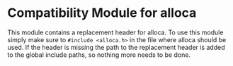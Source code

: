 # Compatibility Module for alloca

This module contains a replacement header for alloca. To use this module
simply make sure to `#include <alloca.h>` in the file where alloca
should be used. If the header is missing the path to the replacement
header is added to the global include paths, so nothing more needs to be
done.
